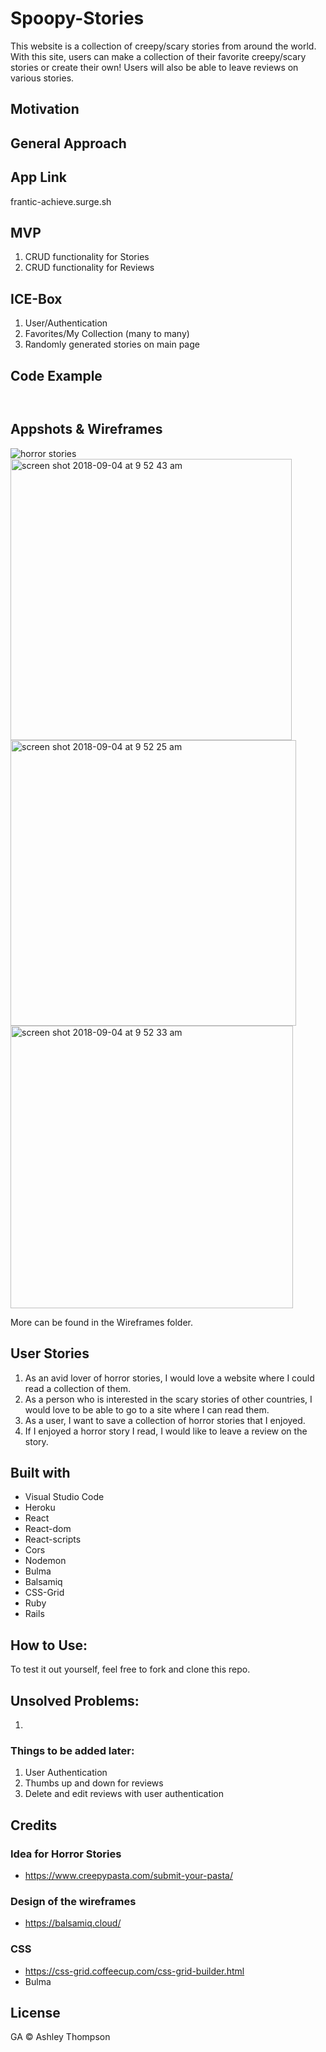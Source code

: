 # Spoopy-Stories
This website is a collection of creepy/scary stories from around the world. With this site, users can make a collection of their favorite creepy/scary stories or create their own! Users will also be able to leave reviews on various stories.



## Motivation



## General Approach



## App Link

frantic-achieve.surge.sh

## MVP
1. CRUD functionality for Stories
1. CRUD functionality for Reviews

## ICE-Box

1. User/Authentication
1. Favorites/My Collection (many to many)
1. Randomly generated stories on main page


## Code Example
```javascript



```


## Appshots & Wireframes
![horror stories](https://user-images.githubusercontent.com/39752800/45036237-fd065b00-b029-11e8-878c-6ec969eae174.png)
<img width="450" alt="screen shot 2018-09-04 at 9 52 43 am" src="https://user-images.githubusercontent.com/39752800/45036241-00014b80-b02a-11e8-9dc5-c5fb41a87707.png">
<img width="457" alt="screen shot 2018-09-04 at 9 52 25 am" src="https://user-images.githubusercontent.com/39752800/45036245-01cb0f00-b02a-11e8-8ebc-a52e9870ce73.png">
<img width="452" alt="screen shot 2018-09-04 at 9 52 33 am" src="https://user-images.githubusercontent.com/39752800/45036254-055e9600-b02a-11e8-9c32-411d8cc4d55e.png">


More can be found in the Wireframes folder.


## User Stories
1. As an avid lover of horror stories, I would love a website where I could read a collection of them.
1. As a person who is interested in the scary stories of other countries, I would love to be able to go to a site where I can read them.
1. As a user, I want to save a collection of horror stories that I enjoyed.
1. If I enjoyed a horror story I read, I would like to leave a review on the story.



## Built with

* Visual Studio Code
* Heroku
* React
* React-dom
* React-scripts
* Cors
* Nodemon
* Bulma
* Balsamiq
* CSS-Grid
* Ruby
* Rails

 

## How to Use:
To test it out yourself, feel free to fork and clone this repo.

## Unsolved Problems:
1. 


### Things to be added later:
1. User Authentication
1. Thumbs up and down for reviews
1. Delete and edit reviews with user authentication



## Credits

### Idea for Horror Stories
* https://www.creepypasta.com/submit-your-pasta/

### Design of the wireframes
* https://balsamiq.cloud/

### CSS 
* https://css-grid.coffeecup.com/css-grid-builder.html
* Bulma




## License

GA © Ashley Thompson

